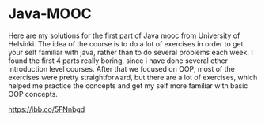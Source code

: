 # Java-MOOC

Here are my solutions for the first part of Java mooc from University of Helsinki. The idea of the course is to do a lot of exercises in order to get your self familiar with java, rather than to do several problems each week. I found the first 4 parts really boring, since i have done several other introduction level courses. After that we focused on OOP, most of the exercises were pretty straightforward, but there are a lot of exercises, which helped me practice the concepts and get my self more familiar with basic OOP concepts.

https://ibb.co/5FNnbgd
